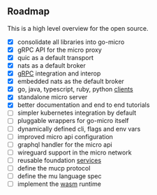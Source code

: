## Roadmap

This is a high level overview for the open source.

- [X] consolidate all libraries into go-micro
- [X] gRPC API for the micro proxy
- [X] quic as a default transport
- [X] nats as a default broker
- [x] [gRPC](design/framework/grpc.md) integration and interop
- [x] embedded nats as the default broker
- [x] go, java, typescript, ruby, python [clients](https://github.com/micro/clients)
- [x] standalone micro server
- [x] better documentation and end to end tutorials
- [ ] simpler kubernetes integration by default
- [ ] pluggable wrappers for go-micro itself
- [ ] dynamically defined cli, flags and env vars
- [ ] improved micro api configuration
- [ ] graphql handler for the micro api
- [ ] wireguard support in the micro network
- [ ] reusable foundation [services](https://github.com/micro/services)
- [ ] define the mucp protocol
- [ ] define the mu language spec
- [ ] implement the [wasm](https://github.com/bytecodealliance/wasm-micro-runtime) runtime
